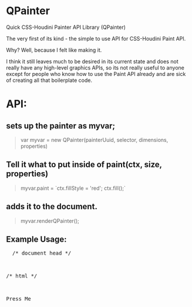 # QPainter
Quick CSS-Houdini Painter API Library (QPainter)

The very first of its kind - the simple to use API for CSS-Houdini Paint API.

Why?  Well, because I felt like making it. 

I think it still leaves much to be desired in its current state and does not really have any high-level graphics APIs, so its not really useful to anyone except for people who know how to use the Paint API already and are sick of creating all that boilerplate code.

# API:

## sets up the painter as myvar;

 > var myvar = new QPainter(painterUuid, selector, dimensions, properties)
 
## Tell it what to put inside of paint(ctx, size, properties)

> myvar.paint = &#96;ctx.fillStyle = 'red'; ctx.fill();&#96;
 
 ## adds it to the document.
 
 > myvar.renderQPainter();
 

## Example Usage:

<pre>
  /* document head */
<script type="module">
   
   /* import module */
	import QPainter from './qpainter.js'
	import renderQPainter from './qpainter.js'

/* create QPainter object */
	var myPainter = new QPainter('circlediv', '.navbutton', { width: 100, height: 100 }, ['--circle-color']);
	

/* tell QPainter what to paint */
	myPainter.paint = `
		   const color = properties.get('--circle-color');
							ctx.fillStyle = color;
							ctx.beginPath();
							ctx.arc(size.width / 2, size.height / 2, size.width / 2, 0, 2 * Math.PI);
							ctx.fill();
		`

 /* generate boilerplate */
		myPainter.renderQPainter();
   
   
</script>

/* html */
  <div id="button01" class="navbutton">Press Me</div>


</pre>


